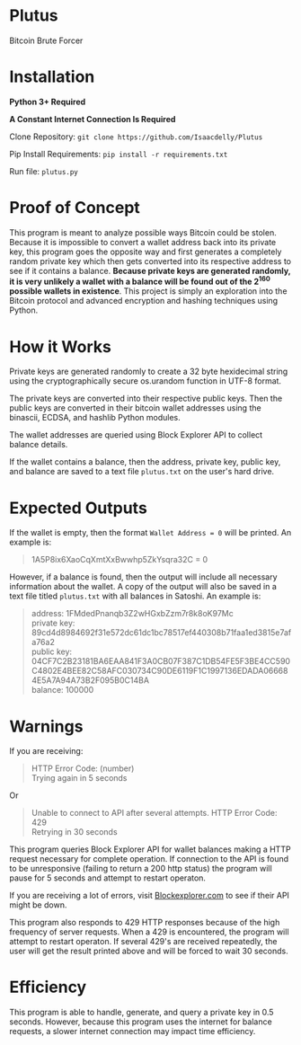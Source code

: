 # Plutus

Bitcoin Brute Forcer<br/>

#
# Installation

<b>Python 3+ Required</b> 

<b>A Constant Internet Connection Is Required</b>

Clone Repository: `git clone https://github.com/Isaacdelly/Plutus`

Pip Install Requirements: `pip install -r requirements.txt`

Run file: `plutus.py`


#

# Proof of Concept

This program is meant to analyze possible ways Bitcoin could be stolen. Because it is impossible to convert a wallet address back into its private key, this program goes the opposite way and first generates a completely random private key which then gets converted into its respective address to see if it contains a balance. <b>Because private keys are generated randomly, it is very unlikely a wallet with a balance will be found out of the 2<sup>160</sup> possible wallets in existence</b>. This project is simply an exploration into the Bitcoin protocol and advanced encryption and hashing techniques using Python.

#

# How it Works

Private keys are generated randomly to create a 32 byte hexidecimal string using the cryptographically secure os.urandom function in UTF-8 format.

The private keys are converted into their respective public keys. Then the public keys are converted in their bitcoin wallet addresses using the binascii, ECDSA, and hashlib Python modules.

The wallet addresses are queried using Block Explorer API to collect balance details.

If the wallet contains a balance, then the address, private key, public key, and balance are saved to a text file `plutus.txt` on the user's hard drive.

#

# Expected Outputs

If the wallet is empty, then the format `Wallet Address = 0` will be printed. An example is:

>1A5P8ix6XaoCqXmtXxBwwhp5ZkYsqra32C = 0

However, if a balance is found, then the output will include all necessary information about the wallet. A copy of the output will also be saved in a text file titled `plutus.txt` with all balances in Satoshi. An example is:

>address: 1FMdedPnanqb3Z2wHGxbZzm7r8k8oK97Mc<br>
>private key: 89cd4d8984692f31e572dc61dc1bc78517ef440308b71faa1ed3815e7afa76a2<br>
>public key: 04CF7C2B23181BA6EAA841F3A0CB07F387C1DB54FE5F3BE4CC590C4802E4BEE82C58AFC030734C90DE6119F1C1997136EDADA066684E5A7A94A73B2F095B0C14BA<br>
>balance: 100000<br>

#

# Warnings

If you are receiving: 

>HTTP Error Code: (number)<br/>
>Trying again in 5 seconds

Or

>Unable to connect to API after several attempts. HTTP Error Code: 429 <br>
>Retrying in 30 seconds

This program queries Block Explorer API for wallet balances making a HTTP request necessary for complete operation. If connection to the API is found to be unresponsive (failing to return a 200 http status) the program will pause for 5 seconds and attempt to restart operaton.

If you are receiving a lot of errors, visit <a href="https://blockexplorer.com/">Blockexplorer.com</a> to see if their API might be down.

This program also responds to 429 HTTP responses because of the high frequency of server requests. When a 429 is encountered, the program will attempt to restart operaton. If several 429's are received repeatedly, the user will get the result printed above and will be forced to wait 30 seconds.

#

# Efficiency

This program is able to handle, generate, and query a private key in 0.5 seconds. However, because this program uses the internet for balance requests, a slower internet connection may impact time efficiency.

#
